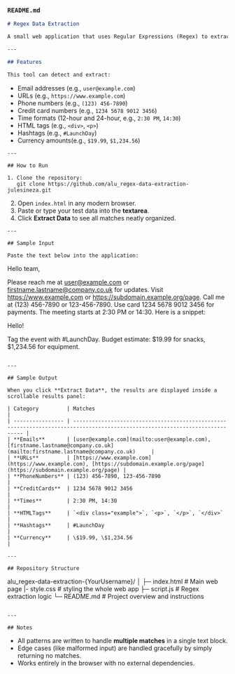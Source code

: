 ### `README.md`

```markdown
# Regex Data Extraction

A small web application that uses Regular Expressions (Regex) to extract specific types of data from any block of text.

---

## Features

This tool can detect and extract:
```

- Email addresses (e.g., `user@example.com`)
- URLs (e.g., `https://www.example.com`)
- Phone numbers (e.g., `(123) 456-7890`)
- Credit card numbers (e.g., `1234 5678 9012 3456`)
- Time formats (12-hour and 24-hour, e.g., `2:30 PM`, `14:30`)
- HTML tags (e.g., `<div>`, `<p>`)
- Hashtags (e.g., `#LaunchDay`)
- Currency amounts(e.g., `$19.99`, `$1,234.56`)

```
---

## How to Run

1. Clone the repository:
   git clone https://github.com/alu_regex-data-extraction-julesineza.git
```

2. Open `index.html` in any modern browser.
3. Paste or type your test data into the **textarea**.
4. Click **Extract Data** to see all matches neatly organized.

```
---

## Sample Input

Paste the text below into the application:

```

Hello team,

Please reach me at user@example.com or firstname.lastname@company.co.uk for updates.
Visit https://www.example.com or https://subdomain.example.org/page.
Call me at (123) 456-7890 or 123-456-7890.
Use card 1234 5678 9012 3456 for payments.
The meeting starts at 2:30 PM or 14:30.
Here is a snippet: <div class="example"><p>Hello!</p></div>
Tag the event with #LaunchDay.
Budget estimate: $19.99 for snacks, $1,234.56 for equipment.

```

---

## Sample Output

When you click **Extract Data**, the results are displayed inside a scrollable results panel:

| Category         | Matches                                                                                                                      |
| ---------------- | ---------------------------------------------------------------------------------------------------------------------------- |
| **Emails**       | [user@example.com](mailto:user@example.com), [firstname.lastname@company.co.uk](mailto:firstname.lastname@company.co.uk)     |
| **URLs**         | [https://www.example.com](https://www.example.com), [https://subdomain.example.org/page](https://subdomain.example.org/page) |
| **PhoneNumbers** | (123) 456-7890, 123-456-7890                                                                                                 |
| **CreditCards**  | 1234 5678 9012 3456                                                                                                          |
| **Times**        | 2:30 PM, 14:30                                                                                                               |
| **HTMLTags**     | `<div class="example">`, `<p>`, `</p>`, `</div>`                                                                             |
| **Hashtags**     | #LaunchDay                                                                                                                   |
| **Currency**     | \$19.99, \$1,234.56                                                                                                          |

---

## Repository Structure

```

alu_regex-data-extraction-{YourUsername}/
│
├─ index.html # Main web page
|- style.css # styling the whole web app
├─ script.js # Regex extraction logic
└─ README.md # Project overview and instructions

```

---

## Notes

```

- All patterns are written to handle **multiple matches** in a single text block.
- Edge cases (like malformed input) are handled gracefully by simply returning no matches.
- Works entirely in the browser with no external dependencies.

```

```
